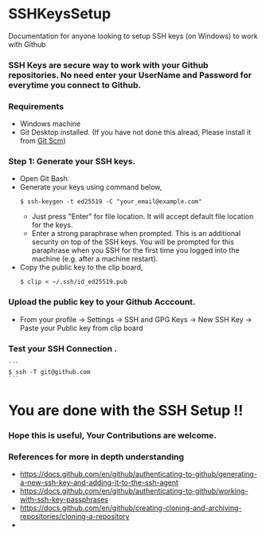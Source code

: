 # SSHKeysSetup
Documentation for anyone looking to setup SSH keys (on Windows) to work with Github

### SSH Keys are secure way to work with your Github repositories. No need enter your UserName and Password for everytime you connect to Github.

### Requirements
* Windows machine
* Git Desktop installed. (If you have not done this alread, Please install it from [Git Scm](https://git-scm.com/downloads)) 

### Step 1: Generate your SSH keys.
* Open Git Bash.
* Generate your keys using command below,
    ```
    $ ssh-keygen -t ed25519 -C "your_email@example.com"
    ```
    - Just press "Enter" for file location. It will accept default file location for the keys.
    - Enter a strong paraphrase when prompted. This is an additional security on top of the SSH keys. You will be prompted for this paraphrase when you SSH for the first time you       logged into the machine (e.g. after a machine restart).
* Copy the public key to the clip board,
    ```
    $ clip < ~/.ssh/id_ed25519.pub
    ```
### Upload the public key to your Github Acccount.
* From your profile -> Settings -> SSH and GPG Keys -> New SSH Key -> Paste your Public key from clip board

### Test your SSH Connection .
    ```
    $ ssh -T git@github.com
    ```
# You are done with the SSH Setup !!

### Hope this is useful, Your Contributions are welcome.

### References for more in depth understanding
* https://docs.github.com/en/github/authenticating-to-github/generating-a-new-ssh-key-and-adding-it-to-the-ssh-agent
* https://docs.github.com/en/github/authenticating-to-github/working-with-ssh-key-passphrases
* https://docs.github.com/en/github/creating-cloning-and-archiving-repositories/cloning-a-repository
* 
